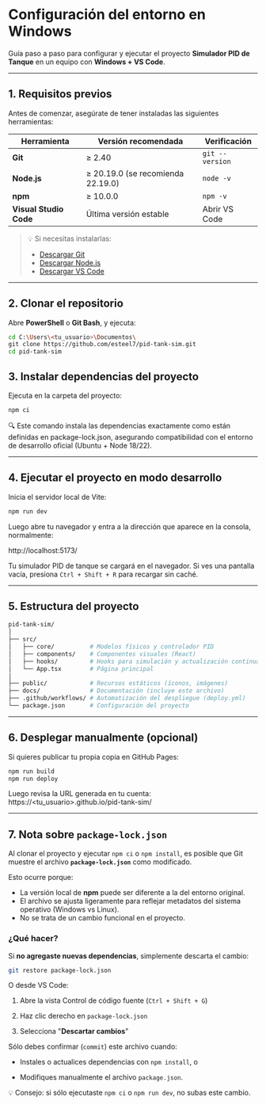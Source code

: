 # Configuración del entorno en Windows

Guía paso a paso para configurar y ejecutar el proyecto **Simulador PID de Tanque** en un equipo con **Windows + VS Code**.

---

## 1. Requisitos previos

Antes de comenzar, asegúrate de tener instaladas las siguientes herramientas:

| Herramienta | Versión recomendada | Verificación |
|--------------|--------------------|---------------|
| **Git** | ≥ 2.40 | `git --version` |
| **Node.js** | ≥ 20.19.0 (se recomienda 22.19.0) | `node -v` |
| **npm** | ≥ 10.0.0 | `npm -v` |
| **Visual Studio Code** | Última versión estable | Abrir VS Code |

> 💡 Si necesitas instalarlas:
> - [Descargar Git](https://git-scm.com/download/win)
> - [Descargar Node.js](https://nodejs.org/)
> - [Descargar VS Code](https://code.visualstudio.com/)

---

## 2. Clonar el repositorio

Abre **PowerShell** o **Git Bash**, y ejecuta:

```bash
cd C:\Users\<tu_usuario>\Documentos\
git clone https://github.com/esteel7/pid-tank-sim.git
cd pid-tank-sim
```

## 3. Instalar dependencias del proyecto

Ejecuta en la carpeta del proyecto:

```bash
npm ci
```

🔍 Este comando instala las dependencias exactamente como están definidas en package-lock.json, asegurando compatibilidad con el entorno de desarrollo oficial (Ubuntu + Node 18/22).

---

## 4. Ejecutar el proyecto en modo desarrollo

Inicia el servidor local de Vite:

```bash
npm run dev
```

Luego abre tu navegador y entra a la dirección que aparece en la consola, normalmente:

http://localhost:5173/


Tu simulador PID de tanque se cargará en el navegador. Si ves una pantalla vacía, presiona `Ctrl + Shift + R` para recargar sin caché.

---

## 5. Estructura del proyecto

```graphql
pid-tank-sim/
│
├── src/
│   ├── core/          # Modelos físicos y controlador PID
│   ├── components/    # Componentes visuales (React)
│   ├── hooks/         # Hooks para simulación y actualización continua
│   └── App.tsx        # Página principal
│
├── public/            # Recursos estáticos (íconos, imágenes)
├── docs/              # Documentación (incluye este archivo)
├── .github/workflows/ # Automatización del despliegue (deploy.yml)
└── package.json       # Configuración del proyecto
```
---

## 6. Desplegar manualmente (opcional)

Si quieres publicar tu propia copia en GitHub Pages:

```bash
npm run build
npm run deploy
```

Luego revisa la URL generada en tu cuenta:
https://<tu_usuario>.github.io/pid-tank-sim/

---

## 7. Nota sobre `package-lock.json`

Al clonar el proyecto y ejecutar `npm ci` o `npm install`, es posible que Git muestre el archivo **`package-lock.json`** como modificado.

Esto ocurre porque:
- La versión local de **npm** puede ser diferente a la del entorno original.
- El archivo se ajusta ligeramente para reflejar metadatos del sistema operativo (Windows vs Linux).
- No se trata de un cambio funcional en el proyecto.

### ¿Qué hacer?

Si **no agregaste nuevas dependencias**, simplemente descarta el cambio:

```bash
git restore package-lock.json
```

O desde VS Code:

1. Abre la vista Control de código fuente (`Ctrl + Shift + G`)

2. Haz clic derecho en `package-lock.json`

3. Selecciona "**Descartar cambios**"

Sólo debes confirmar (`commit`) este archivo cuando:

* Instales o actualices dependencias con `npm install`, o

* Modifiques manualmente el archivo `package.json`.

💡 Consejo: si sólo ejecutaste `npm ci` o `npm run dev`, no subas este cambio.
